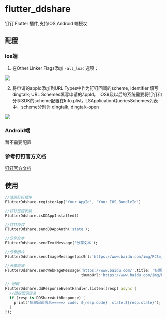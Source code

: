 # flutter_ddshare

钉钉 Flutter 插件,支持IOS,Android 端授权

## 配置
### ios端
1. 在Other Linker Flags添加 `-all_load` 选项；

![](https://img.alicdn.com/tps/TB118c9KVXXXXcIaXXXXXXXXXXX-808-201.png#align=left&display=inline&height=186&originHeight=201&originWidth=808&status=done&width=746)

2. 将申请的appId添加到URL Types中作为钉钉回调的scheme, identifier 填写dingtalk; URL Schemes填写申请的AppId。 iOS9及以后的系统需要将钉钉和分享SDK的scheme配置在Info.plist。LSApplicationQueriesSchemes列表中，scheme分别为 dingtalk, dingtalk-open

![](https://img.alicdn.com/tps/TB1QyhdLXXXXXbZXVXXXXXXXXXX-973-709.png#align=left&display=inline&height=498&originHeight=709&originWidth=973&status=done&width=684)
### Android端
暂不需要配置

### 参考钉钉官方文档
[钉钉官方文档](https://ding-doc.dingtalk.com/doc#/native/oguxo2)

## 使用
```dart
//注册钉钉插件
FlutterDdshare.registerApp('Your AppId', 'Your IOS BundleId')

//钉钉是否安装
FlutterDdshare.isDDAppInstalled()

//钉钉授权
FlutterDdshare.sendDDAppAuth('state');

//分享文本
FlutterDdshare.sendTextMessage('分享文本');

//分享图片
FlutterDdshare.sendImageMessage(picUrl:'https://www.baidu.com/img/PCtm_d9c8750bed0b3c7d089fa7d55720d6cf.png');

//分享链接
FlutterDdshare.sendWebPageMessage('https://www.baidu.com/',title: '标题',content: '描述2333',
                                  thumbUrl:'https://www.baidu.com/img/PCtm_d9c8750bed0b3c7d089fa7d55720d6cf.png');

// 回调
FlutterDdshare.ddResponseEventHandler.listen((resp) async {
  //授权回调信息
  if (resp is DDShareAuthResponse) {
    print('授权回调信息=====> code: ${resp.code}  state:${resp.state}');
  }
});

```